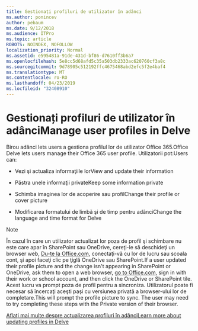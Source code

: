 ```yaml
---
title: Gestionați profiluri de utilizator în adânci
ms.author: ponincev
author: pebaum
ms.date: 9/12/2018
ms.audience: ITPro
ms.topic: article
ROBOTS: NOINDEX, NOFOLLOW
localization_priority: Normal
ms.assetid: e595481a-91de-431d-bf86-d7610ff3b6a7
ms.openlocfilehash: 5e8cc5d68afd5c35a503db2333ac620760cf3a8c
ms.sourcegitcommit: 9d78905c512192ffc4675468abd2efc5f2e4baf4
ms.translationtype: MT
ms.contentlocale: ro-RO
ms.lasthandoff: 04/23/2019
ms.locfileid: "32408910"
---
```

# <a name="manage-user-profiles-in-delve"></a><span data-ttu-id="37ad9-102">Gestionați profiluri de utilizator în adânci</span><span class="sxs-lookup"><span data-stu-id="37ad9-102">Manage user profiles in Delve</span></span>

<span data-ttu-id="37ad9-103">Birou adânci lets users a gestiona profilul lor de utilizator Office 365.</span><span class="sxs-lookup"><span data-stu-id="37ad9-103">Office Delve lets users manage their Office 365 user profile.</span></span> <span data-ttu-id="37ad9-104">Utilizatorii pot:</span><span class="sxs-lookup"><span data-stu-id="37ad9-104">Users can:</span></span>
  
- <span data-ttu-id="37ad9-105">Vezi şi actualiza informaţiile lor</span><span class="sxs-lookup"><span data-stu-id="37ad9-105">View and update their information</span></span>
    
- <span data-ttu-id="37ad9-106">Păstra unele informaţii private</span><span class="sxs-lookup"><span data-stu-id="37ad9-106">Keep some information private</span></span>
    
- <span data-ttu-id="37ad9-107">Schimba imaginea lor de acoperire sau profil</span><span class="sxs-lookup"><span data-stu-id="37ad9-107">Change their profile or cover picture</span></span>
    
- <span data-ttu-id="37ad9-108">Modificarea formatului de limbă şi de timp pentru adânci</span><span class="sxs-lookup"><span data-stu-id="37ad9-108">Change the language and time format for Delve</span></span>
    
> [!NOTE]
> <span data-ttu-id="37ad9-109">În cazul în care un utilizator actualizat lor poza de profil şi schimbare nu este care apar în SharePoint sau OneDrive, cereţi-le să deschideţi un browser web, [Du-te la Office.com](https://www.office.com), conectaţi-vă cu lor de lucru sau scoala cont, şi apoi faceţi clic pe ţiglă OneDrive sau SharePoint.</span><span class="sxs-lookup"><span data-stu-id="37ad9-109">If a user updated their profile picture and the change isn't appearing in SharePoint or OneDrive, ask them to open a web browser, [go to Office.com](https://www.office.com), sign in with their work or school account, and then click the OneDrive or SharePoint tile.</span></span> <span data-ttu-id="37ad9-110">Acest lucru va prompt poza de profil pentru a sincroniza. Utilizatorul poate fi necesar să încercaţi aceşti paşi cu versiunea privată a browser-ului lor de completare.</span><span class="sxs-lookup"><span data-stu-id="37ad9-110">This will prompt the profile picture to sync. The user may need to try completing these steps with the Private version of their browser.</span></span> 
  
[<span data-ttu-id="37ad9-111">Aflaţi mai multe despre actualizarea profiluri în adânci</span><span class="sxs-lookup"><span data-stu-id="37ad9-111">Learn more about updating profiles in Delve</span></span>](https://go.microsoft.com/fwlink/?linkid=735070)
  

